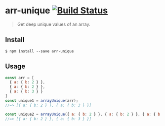 # arr-unique [![Build Status](https://travis-ci.org/maticzav/arr-unique.svg?branch=master)](https://travis-ci.org/maticzav/arr-unique)

> Get deep unique values of an array.

## Install

```
$ npm install --save arr-unique
```


## Usage

```js
const arr = [
  { a: { b: 2 } },
  { a: { b: 2 } },
  { a: { b: 3 } }
]
const unique1 = arrayUnique(arr);
//=> [{ a: { b: 2 } }, { a: { b: 3 } }]

const unique2 = arrayUnique({ a: { b: 2 } }, { a: { b: 2 } }, { a: { b: 3 } })
//=> [{ a: { b: 2 } }, { a: { b: 3 } }]

```
